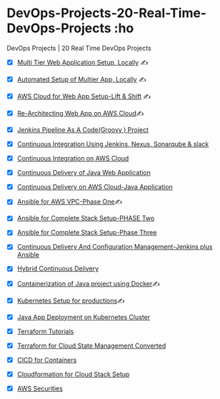 # DevOps-Projects-20-Real-Time-DevOps-Projects :ho
DevOps Projects | 20 Real Time DevOps Projects


- [x] [Multi Tier Web Application Setup, Locally](https://github.com/colossus06/Devops-Projects-1-Multitier-Web-App-Local) :writing_hand:

- [x] [Automated Setup of Multier App, Locally](https://github.com/colossus06/Devops-Projects-2-Multitier-Web-App-Local-Automated) :writing_hand:

- [x] [AWS Cloud for Web App Setup-Lift & Shift](https://github.com/colossus06/Devops-Projects-AWS-Lift-and-Shift-) :writing_hand:

- [x] [Re-Architecting Web App on AWS Cloud](https://github.com/colossus06/Devops-Project-4-Rearchitecting-Webapp):writing_hand:

- [x] [Jenkins Pipeline As A Code(Groovy ) Project]()

- [x] [Continuous Integration Using Jenkins, Nexus, Sonarqube &
slack]()

- [x] [Continuous Integration on AWS Cloud]()

- [x] [Continuous Delivery of Java Web Application]()

- [x] [Continuous Delivery on AWS Cloud-Java Application]()

- [x] [Ansible for AWS VPC-Phase One](https://github.com/colossus06/Devops-Projects-Ansible-for-AWS-VPC):writing_hand:

- [x] [Ansible for Complete Stack Setup-PHASE Two]()

- [x] [Ansible for Complete Stack Setup-Phase Three]()

- [x] [Continuous Delivery And Configuration Management-Jenkins
plus Ansible]()

- [x] [Hybrid Continuous Delivery]()

- [x] [Containerization of Java project using Docker](https://github.com/colossus06/Devops-Projects-Containerize-Java-Web-App):writing_hand:

- [x] [Kubernetes Setup for productions](https://github.com/colossus06/16-Kubernetes-Setup-for-productions):writing_hand:

- [x] [Java App Deployment on Kubernetes Cluster]()

- [x] [Terraform Tutorials]()

- [x] [Terraform for Cloud State Management Converted]()

- [x] [CICD for Containers]()

- [x] [Cloudformation for Cloud Stack Setup]()

- [x] [AWS Securities]()
